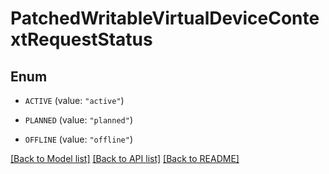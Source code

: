 # PatchedWritableVirtualDeviceContextRequestStatus

## Enum


* `ACTIVE` (value: `"active"`)

* `PLANNED` (value: `"planned"`)

* `OFFLINE` (value: `"offline"`)


[[Back to Model list]](../README.md#documentation-for-models) [[Back to API list]](../README.md#documentation-for-api-endpoints) [[Back to README]](../README.md)


